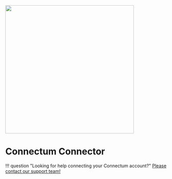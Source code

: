 <img src="https://static.openfintech.io/payment_providers/connectum/logo.svg?w=400" width="400px" >

# Connectum Connector

!!! question "Looking for help connecting your Connectum account?"
    [Please contact our support team!](mailto:support@paycore.io)